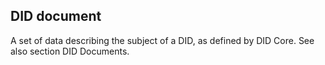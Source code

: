 ## DID document

A set of data describing the subject of a DID, as defined by DID Core. See also section DID Documents.

